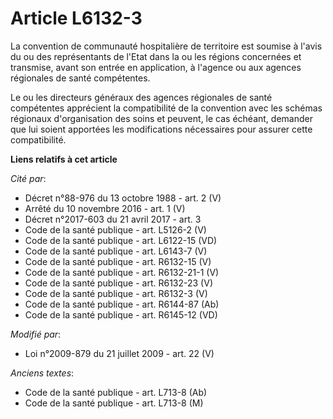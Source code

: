 # Article L6132-3

La convention de communauté hospitalière de territoire est soumise à l'avis du ou des représentants de l'Etat dans la ou les
régions concernées et transmise, avant son entrée en application, à l'agence ou aux agences régionales de santé compétentes. 

Le ou les directeurs généraux des agences régionales de santé compétentes apprécient la compatibilité de la convention avec
les schémas régionaux d'organisation des soins et peuvent, le cas échéant, demander que lui soient apportées les
modifications nécessaires pour assurer cette compatibilité.

**Liens relatifs à cet article**

_Cité par_:

  - Décret n°88-976 du 13 octobre 1988 - art. 2 (V)
  - Arrêté du 10 novembre 2016 - art. 1 (V)
  - Décret n°2017-603 du 21 avril 2017 - art. 3
  - Code de la santé publique - art. L5126-2 (V)
  - Code de la santé publique - art. L6122-15 (VD)
  - Code de la santé publique - art. L6143-7 (V)
  - Code de la santé publique - art. R6132-15 (V)
  - Code de la santé publique - art. R6132-21-1 (V)
  - Code de la santé publique - art. R6132-23 (V)
  - Code de la santé publique - art. R6132-3 (V)
  - Code de la santé publique - art. R6144-87 (Ab)
  - Code de la santé publique - art. R6145-12 (VD)

_Modifié par_:

  - Loi n°2009-879 du 21 juillet 2009 - art. 22 (V)

_Anciens textes_:

  - Code de la santé publique - art. L713-8 (Ab)
  - Code de la santé publique - art. L713-8 (M)
